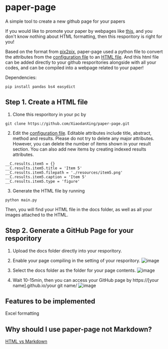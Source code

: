 # paper-page
A simple tool to create a new github page for your papers

If you would like to promote your paper by webpages like [this](phillipi.github.io/pix2pix/), and you don't know nothing about HTML formatting, then this resporitory is right for you!

Based on the format from [pix2pix](phillipi.github.io/pix2pix/), paper-page used a python file to convert the attributes from the [configuration file](./config.py) to an [HTML file](./docs/index.html). And this html file can be added directly to your github resporitories alongside with all your codes, and can be compiled into a webpage related to your paper!

Dependencies:
```
pip install pandas bs4 easydict
```

## Step 1. Create a HTML file
1. Clone this resporitory in your pc by
```
git clone https://github.com/XiaodanXing/paper-page.git
```

2. Edit the [configuration file](./config.py). Editable attributes include title, abstract, method and results. Please do not try to delete any major attributes. However, you can delete the number of items shown in your result section. You can also add new items by creating indexed results attributes.
```
__C.results.item5 = {}
__C.results.item5.title = 'Item 5'
__C.results.item5.filepath = './resources/item5.png'
__C.results.item5.caption = 'Item 5'
__C.results.item5.type = 'figure'
```

3. Generate the HTML file by running
```
python main.py
```
Then, you will find your HTML file in the docs folder, as well as all your images attached to the HTML. 


## Step 2. Generate a GitHub Page for your resporitory
1. Upload the docs folder directly into your resporitory.


2. Enable your page compiling in the setting of your resporitory.
![image](https://user-images.githubusercontent.com/30890745/175132576-762e9242-6066-45cd-ba2b-24271c688d09.png)

3. Select the docs folder as the folder for your page contents.
![image](https://user-images.githubusercontent.com/30890745/175132837-820600b7-0f4b-49ec-8d46-cabfd0b70891.png)

4. Wait 10-15min, then you can access your GitHub page by https://[your name].github.io/your git name/
![image](https://user-images.githubusercontent.com/30890745/175133179-29738f8a-6db6-48c5-8d9f-9e0ebcb4c642.png)


## Features to be implemented

Excel formatting

## Why should I use paper-page not Markdown?

[HTML vs Markdown](https://developers.google.com/style/markdown)

